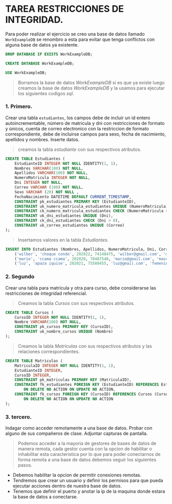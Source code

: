 # TAREA RESTRICCIONES DE INTEGRIDAD.

Para poder realizar el ejercicio se creo una base de datos llamado `WorkExampleDB` se renombro a esta para evitar que tenga conflictos con alguna base de datos ya existente.

```sql
DROP DATABASE IF EXISTS WorkExampleDB;

CREATE DATABASE WorkExampleDB;

USE WorkExampleDB;
```

> Borramos la base de datos *WorkExampleDB* si es que ya existe luego creamos la base de datos *WorkExampleDB* y la usamos para ejecutar los siguientes codigos *sql*.

### 1. Primero.

Crear una tabla `estudiantes`, los campos debe de incluir un id entero autoincrementable, número de matricula y dni con restricciones de formato y únicos, cuenta de correo electronico con la restriccion de formato correspondiente, debe de incluirse campos para sexo, fecha de nacimiento, apellidos y nombres. Inserte datos.

> creamos la tabla *estudiante* con sus respectivos atributos.

```sql
CREATE TABLE Estudiantes (
    EstudianteID INTEGER NOT NULL IDENTITY(1, 1),
    Nombres VARCHAR(100) NOT NULL,
    Apellidos VARCHAR(100) NOT NULL,
    NumeroMatricula INTEGER NOT NULL,
    Dni INTEGER NOT NULL,
    Correo VARCHAR (100) NOT NULL,
    Sexo VARCHAR (20) NOT NULL ,
    FechaNacimiento DATETIME DEFAULT CURRENT_TIMESTAMP,
    CONSTRAINT pk_estudiantes PRIMARY KEY (EstudianteID),
    CONSTRAINT uk_numero_matricula_estudiantes UNIQUE (NumeroMatricula),
    CONSTRAINT ck_numero_matricula_estudiantes CHECK (NumeroMatricula > 0),
    CONSTRAINT uk_dni_estudiantes UNIQUE (Dni),
    CONSTRAINT ck_dni_estudiantes CHECK (Dni > 0),
    CONSTRAINT uk_correo_estudiantes UNIQUE (Correo)
);
```

> Insertamos valores en la tabla *Estudiantes*.

```sql
INSERT INTO Estudiantes (Nombres, Apellidos, NumeroMatricula, Dni, Correo, Sexo) VALUES 
    ('wilber', 'choque condo', 202022, 74148475, 'wilber@gmail.com', 'masculino'),
    ('mario', 'ccama ccama', 202020, 78487548, 'mario@gmail.com', 'masculino'),
    ('luz', 'apaza iquise', 202021, 75588455, 'luz@gmail.com', 'femenino');
```

### 2. Segundo

Crear una tabla para matrícula y otra para curso, debe considerarse las restricciones de integridad referencial.

> Creamos la tabla *Cursos* con sus respectivos atributos.

```sql
CREATE TABLE Cursos (
    CursoID INTEGER NOT NULL IDENTITY(1, 1),
    Nombre VARCHAR(100) NOT NULL,
    CONSTRAINT pk_cursos PRIMARY KEY (CursoID),
    CONSTRAINT uk_nombre_cursos UNIQUE (Nombre)
);
```

> Creamos la tabla *Matriculas* con sus respectivos atributos y las relaciones correspondientes.

```sql
CREATE TABLE Matriculas (
    MatriculaID INTEGER NOT NULL IDENTITY(1, 1),
    EstudianteID INTEGER,
    CursoID INTEGER,
    CONSTRAINT pk_matriculas PRIMARY KEY (MatriculaID),
    CONSTRAINT fk_estudiantes FOREIGN KEY (EstudianteID) REFERENCES Estudiantes (EstudianteID)
        ON DELETE NO ACTION ON UPDATE NO ACTION,
    CONSTRAINT fk_cursos FOREIGN KEY (CursoID) REFERENCES Cursos (CursoID)
        ON DELETE NO ACTION ON UPDATE NO ACTION
);
```

### 3. tercero.

Indagar como acceder remotamente a una base de datos. Probar con alguno de sus compañeros de clase. Adjuntar capturas de pantalla.

> Podemos acceder a la mayoria de gestores de bases de datos de manera remota, cada gestor cuenta con la opcion de habilitar o inhabilitar esta caracteristica por lo que para poder conectarnos de forma remota a una base de datos debemos seguir los siguientes pasos.

- Debemos habilitar la opcion de permitir conexiones remotas.
- Tendremos que crear un usuario y definir los permisos para que pueda ejecutar acciones dentro de nuestra base de datos.
- Tenemos que definir el puerto y anotar la ip de la maquina donde estara la base de datos a conectarse.

